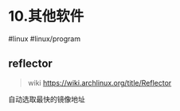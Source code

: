 # 10.其他软件

#linux #linux/program 

## reflector

> wiki https://wiki.archlinux.org/title/Reflector

自动选取最快的镜像地址